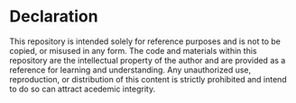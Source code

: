# Declaration
This repository is intended solely for reference purposes and is not to be copied, or misused in any form. The code and materials within this repository are the intellectual property of the author and are provided as a reference for learning and understanding. Any unauthorized use, reproduction, or distribution of this content is strictly prohibited and intend to do so can attract acedemic integrity.
